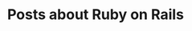 ---
layout: tagpage
title: Posts about Ruby on Rails
tag: ruby-on-rails
permalink: /tags/ruby-on-rails/ # This is only required for pretty links.
---
